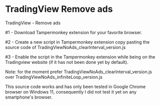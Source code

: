 # TradingView Remove ads
TradingView - Remove ads

#1 - Download Tampermonkey extension for your favorite browser.

#2 - Create a new script in Tampermonkey extension copy pasting the source code of TradingViewNoAds_clearInterval_version.js

#3 - Enable the script in the Tampermonkey extension while being on the Tradingview website (if it has not been done yet by default).

Note: for the moment prefer TradingViewNoAds_clearInterval_version.js over TradingViewNoAds_infiniteLoop_version.js

This source code works and has only been tested in Google Chrome browser on Windows 11, consequently I did not test it yet on any smartphone's browser.
